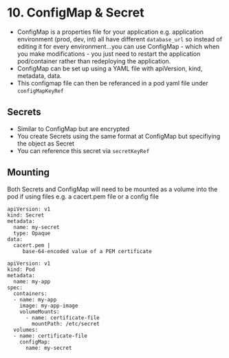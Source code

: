 # 10. ConfigMap & Secret

- ConfigMap is a properties file for your application e.g. application environment (prod, dev, int) all have different `database_url` so instead of editing it for every environment...you can use ConfigMap - which when you make modifications - you just need to restart the application pod/container rather than redeploying the application.
- ConfigMap can be set up using a YAML file with apiVersion, kind, metadata, data.
- This configmap file can then be referanced in a pod yaml file under `configMapKeyRef`

## Secrets

- Similar to ConfigMap but are encrypted
- You create Secrets using the same format at ConfigMap but specifiying the object as Secret
- You can reference this secret via `secretKeyRef`

## Mounting

Both Secrets and ConfigMap will need to be mounted as a volume into the pod if using files e.g. a cacert.pem file or a config file

```
apiVersion: v1
kind: Secret
metadata:
  name: my-secret
  type: Opaque
data:
  cacert.pem |
     base-64-encoded value of a PEM certificate
```

```
apiVersion: v1
kind: Pod
metadata:
  name: my-app
spec:
  containers:
  - name: my-app
    image: my-app-image
    volumeMounts:
      - name: certificate-file
        mountPath: /etc/secret
  volumes:
  - name: certificate-file
    configMap:
      name: my-secret
```
